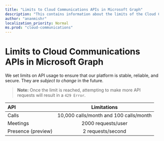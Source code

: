 ```yaml
---
title: "Limits to Cloud Communications APIs in Microsoft Graph"
description: "This contains information about the limits of the Cloud Communications APIs"
author: "ananmishr"
localization_priority: Normal
ms.prod: "cloud-communications"
---
```


# Limits to Cloud Communications APIs in Microsoft Graph

We set limits on API usage to ensure that our platform is stable, reliable, and secure. They are *subject to change* in the future. 

>**Note:** Once the limit is reached, attempting to make more API requests will result in a `429 Error`.

| API      | Limitations    |
| :------------- | :----------: |
|  Calls | 10,000 calls/month and 100 calls/month   |
| Meetings   | 2000 requests/user |
| Presence (preview)   | 2 requests/second |
